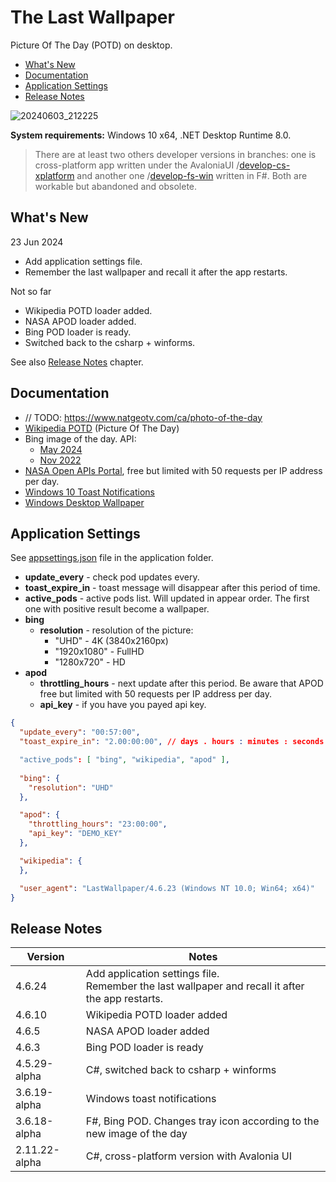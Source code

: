 # The Last Wallpaper

Picture Of The Day (POTD) on desktop.

- [What's New](#whats-new)
- [Documentation](#documentation)
- [Application Settings](#application-settings)
- [Release Notes](#release-notes)

![20240603_212225](https://github.com/nikvoronin/LastWallpaper/assets/11328666/921585aa-f489-43e6-b084-7f5db9006428)

__System requirements:__ Windows 10 x64, .NET Desktop Runtime 8.0.

> There are at least two others developer versions in branches: one is cross-platform app written under the AvaloniaUI /[develop-cs-xplatform](https://github.com/nikvoronin/LastWallpaper/tree/develop-cs-xplatform) and another one /[develop-fs-win](https://github.com/nikvoronin/LastWallpaper/tree/develop-fs-win) written in F#. Both are workable but abandoned and obsolete.

## What's New

23 Jun 2024

- Add application settings file.
- Remember the last wallpaper and recall it after the app restarts.

Not so far

- Wikipedia POTD loader added.
- NASA APOD loader added.
- Bing POD loader is ready.
- Switched back to the csharp + winforms.

See also [Release Notes](#release-notes) chapter.

## Documentation

- // TODO: https://www.natgeotv.com/ca/photo-of-the-day
- [Wikipedia POTD](/docs/wikipedia_jun-2024.md) (Picture Of The Day)
- Bing image of the day. API:
    - [May 2024](/docs/bing_may-2024.md)
    - [Nov 2022](/docs/bing_nov-2022.md)
- [NASA Open APIs Portal](https://api.nasa.gov/), free but limited with 50 requests per IP address per day.
- [Windows 10 Toast Notifications](/docs/win10_toast_notifications.md)
- [Windows Desktop Wallpaper](/docs/windows_desktop_wallpaper.md)

## Application Settings

See [appsettings.json](https://github.com/nikvoronin/LastWallpaper/blob/main/LastWallpaper/appsettings.json) file in the application folder.

- __update_every__ - check pod updates every.
- __toast_expire_in__ - toast message will disappear after this period of time.
- __active_pods__ - active pods list. Will updated in appear order. The first one with positive result become a wallpaper.
- __bing__
    - __resolution__ - resolution of the picture:
        - "UHD" - 4K (3840x2160px)
        - "1920x1080" - FullHD
        - "1280x720" - HD
- __apod__
    - __throttling_hours__ - next update after this period. Be aware that APOD free but limited with 50 requests per IP address per day.
    - __api_key__ - if you have you payed api key.

```json
{
  "update_every": "00:57:00",
  "toast_expire_in": "2.00:00:00", // days . hours : minutes : seconds

  "active_pods": [ "bing", "wikipedia", "apod" ],
  
  "bing": {
    "resolution": "UHD"
  },

  "apod": {
    "throttling_hours": "23:00:00",
    "api_key": "DEMO_KEY"
  },

  "wikipedia": {
  },

  "user_agent": "LastWallpaper/4.6.23 (Windows NT 10.0; Win64; x64)"
}
```

## Release Notes

| Version       | Notes                                                                                                |
| ------------- | ---------------------------------------------------------------------------------------------------- |
| 4.6.24        | Add application settings file.<br/>Remember the last wallpaper and recall it after the app restarts. |
| 4.6.10        | Wikipedia POTD loader added                                                                          |
| 4.6.5         | NASA APOD loader added                                                                               |
| 4.6.3         | Bing POD loader is ready                                                                             |
| 4.5.29-alpha  | C#, switched back to csharp + winforms                                                               |
| 3.6.19-alpha  | Windows toast notifications                                                                          |
| 3.6.18-alpha  | F#, Bing POD. Changes tray icon according to the new image of the day                                |
| 2.11.22-alpha | C#, cross-platform version with Avalonia UI                                                          |
